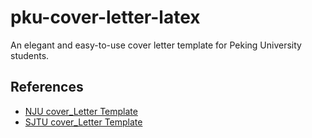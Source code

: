 # pku-cover-letter-latex

An elegant and easy-to-use cover letter template for Peking University students.

## References

* [NJU cover_Letter Template](https://www.overleaf.com/latex/templates/nju-cover-letter-template-nan-da-tou-gao-xin-mo-ban/tkdpzmwxvksw)
* [SJTU cover_Letter Template](https://www.overleaf.com/latex/templates/sjtu-cover-letter-template-shang-hai-jiao-da-tou-gao-xin-mo-ban/hbtrgqsvrdqp)
